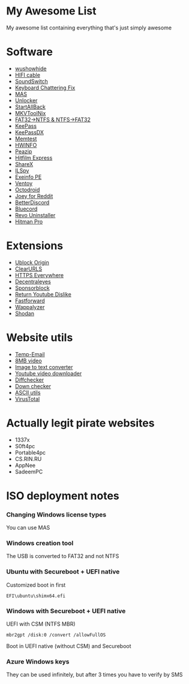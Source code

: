 # My Awesome List

My awesome list containing everything that's just simply awesome

# Software
- [wushowhide](https://www.majorgeeks.com/mg/getmirror/wushowhide,1.html)
- [HIFI cable](http://vincent.burel.free.fr/VirtualAudioApps/HiFiCableAsioBridgeSetup_v1007.zip)
- [SoundSwitch](https://soundswitch.aaflalo.me/)
- [Keyboard Chattering Fix](https://www.softpedia.com/get/System/System-Miscellaneous/Keyboard-Chattering-Fix.shtml)
- [MAS](https://github.com/massgravel/Microsoft-Activation-Scripts)
- [Unlocker](https://filehippo.com/download_unlocker/)
- [StartAllBack](https://www.startallback.com/)
- [MKVToolNix](https://mkvtoolnix.download/downloads.html)
- [FAT32->NTFS & NTFS->FAT32](https://www.diskpart.com/AOMEI-n2f.html)
- [KeePass](https://keepass.info/)
- [KeePassDX](https://play.google.com/store/apps/details?id=com.kunzisoft.keepass.free)
- [Memtest](https://www.memtest86.com/)
- [HWINFO](https://www.hwinfo.com/)
- [Peazip](https://peazip.github.io/)
- [Hitfilm Express](https://fxhome.com/product/hitfilm-express)
- [ShareX](https://getsharex.com/)
- [ILSpy](https://github.com/icsharpcode/ILSpy)
- [Exeinfo PE](http://exeinfo.booomhost.com/)
- [Ventoy](https://www.ventoy.net/en/index.html)
- [Octodroid](https://f-droid.org/en/packages/com.gh4a/)
- [Joey for Reddit](https://play.google.com/store/apps/details?id=o.o.joey)
- [BetterDiscord](https://betterdiscord.app/)
- [Bluecord](https://bluesmods.com/bluecord/)
- [Revo Uninstaller](https://www.revouninstaller.com/)
- [Hitman Pro](https://www.hitmanpro.com/en-us)

# Extensions
- [Ublock Origin](https://chrome.google.com/webstore/detail/ublock-origin/cjpalhdlnbpafiamejdnhcphjbkeiagm)
- [ClearURLS](https://chrome.google.com/webstore/detail/clearurls/lckanjgmijmafbedllaakclkaicjfmnk)
- [HTTPS Everywhere](https://chrome.google.com/webstore/detail/https-everywhere/gcbommkclmclpchllfjekcdonpmejbdp)
- [Decentraleyes](https://chrome.google.com/webstore/detail/decentraleyes/ldpochfccmkkmhdbclfhpagapcfdljkj)
- [Sponsorblock](https://chrome.google.com/webstore/detail/sponsorblock-for-youtube/mnjggcdmjocbbbhaepdhchncahnbgone)
- [Return Youtube Dislike](https://chrome.google.com/webstore/detail/return-youtube-dislike/gebbhagfogifgggkldgodflihgfeippi)
- [Fastforward](https://chrome.google.com/webstore/detail/fastforward/icallnadddjmdinamnolclfjanhfoafe)
- [Wappalyzer](https://chrome.google.com/webstore/detail/wappalyzer-technology-pro/gppongmhjkpfnbhagpmjfkannfbllamg)
- [Shodan](https://chrome.google.com/webstore/detail/shodan/jjalcfnidlmpjhdfepjhjbhnhkbgleap)

# Website utils
- [Temp-Email](https://temp-mail.org/)
- [8MB video](https://8mb.video/)
- [Image to text converter](https://www.prepostseo.com/image-to-text)
- [Youtube video downloader](https://yt1s.io/)
- [Diffchecker](https://www.diffchecker.com/)
- [Down checker](https://downforeveryoneorjustme.com/)
- [ASCII utils](https://www.asciitohex.com/)
- [VirusTotal](https://www.virustotal.com/)

# Actually legit pirate websites
- 1337x
- S0ft4pc
- Portable4pc
- CS.RIN.RU
- AppNee
- SadeemPC

# ISO deployment notes

### Changing Windows license types
You can use MAS

### Windows creation tool
The USB is converted to FAT32 and not NTFS

### Ubuntu with Secureboot + UEFI native
Customized boot in first
```
EFI\ubuntu\shimx64.efi
```

### Windows with Secureboot + UEFI native
UEFI with CSM (NTFS MBR)
```
mbr2gpt /disk:0 /convert /allowFullOS
```
Boot in UEFI native (without CSM) and Secureboot

### Azure Windows keys
They can be used infinitely, but after 3 times you have to verify by SMS
